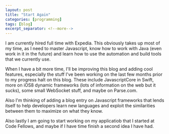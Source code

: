 ```yaml
---
layout: post
title: "Start Again"
categories: [programming]
tags: [blog]
excerpt_separator: <!--more-->
---
```


I am currently hired full time with Expedia. This obviously takes up most of my time, as I need to master Javascript, know how to work with Java (even work in it in the future) and learn how to use the automation and build tools that we currently use.

<!--more-->

When I have a bit more time, I'll be improving this blog and adding cool features, especially the stuff I've been working on the last few months prior to my progress halt on this blog. These include JavascriptCore in Swift, more on iOS8 dynamic frameworks (lots of information on the web but it sucks), some small WebSocket stuff, and maybe on Parse.com.

Also I'm thinking of adding a blog entry on Javascript frameworks that lends itself to help developers learn new languages and exploit the similarities between them to maximize on what they know.

Also lastly I am going to start working on my applicatiob that I started at Code Fellows, and maybe if I have time finish a second idea I have had.